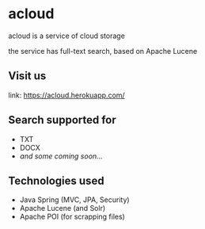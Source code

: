 # acloud

acloud is a service of cloud storage

the service has full-text search, based on Apache Lucene

## Visit us
link: https://acloud.herokuapp.com/

## Search supported for
- TXT
- DOCX
- _and some coming soon..._

## Technologies used
- Java Spring (MVC, JPA, Security)
- Apache Lucene (and Solr)
- Apache POI (for scrapping files)